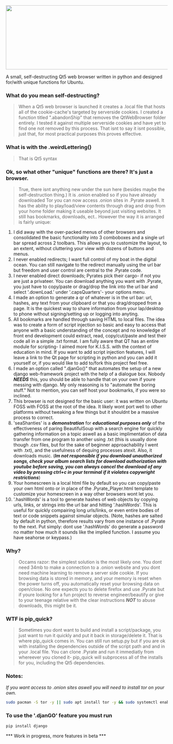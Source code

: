 <img src="easyi3.svg" width="800" height="200">

A small, self-destructing Qt5 web browser written in python and designed for/with unique functions for Ubuntu.

### What do you mean self-destructing? ###
> When a Qt5 web browser is launched it creates a .local file that hosts all of the cookie-cache's targeted by serverside cookies. I created a function titled ".abandonShip" that removes the QtWebBrowser folder entirely. I tested it against multiple serverside cookies and have yet to find one not removed by this process. That isnt to say it isnt possible, just that, for most practical purposes this proves effective.

### What is with the .weirdLettering() ###
> That is Qt5 syntax

### Ok, so what other "unique" functions are there? It's just a browser. ###
> True, there isnt anything new under the sun here (besides maybe the self-destruction thing.) It is .onion enabled so if you have already downloaded Tor you can now access .onion sites in .Pyrate aswell. It has the ability to play/load/view contents through drag and drop from your home folder making it useable beyond just visiting websites. It still has bookmarks, downloads, ect.. However the way it is arranged is fairly unique:

1. I did away with the over-packed menus of other browsers and consolidated the basic functionality into 3 comboboxes and a single url bar spread across 2 toolbars. This allows you to customize the layout, to an extent, without cluttering your view with dozens of buttons and menus.
2. I never enabled redirects; I want full control of my boat in the digital ocean. You can still navigate to the redirect manually using the url bar but freedom and user control are central to the .Pyrate code.
3. I never enabled direct downloads; Pyrates pick their cargo- if not you are just a privateer. You can download anything you want with .Pyrate, you just have to copy/paste or drag/drop the link into the url bar and select '.downLoad.' under '.capsQuarters'- your options menu.
4. I made an option to generate a qr of whatever is in the url bar: url, hashes, any text from your clipboard or that you drag/dropped from a page. It is the quickest way to share information from your lap/desktop to phone without signing/setting up or logging into anyting.
5. All bookmarks are handled through saving HTML to local files. The idea was to create a form of script injection so basic and easy to access that anyone with a basic understanding of the concept and no knowledge of front end development could extract, read, copy/cut/paste and test their code all in a simple .txt format. I am fully aware that QT has an entire module for scripting- I aimed more for K.I.S.S. with the context of education in mind. If you want to add script injection features, I will leave a link to the Qt page for scripting in python and you can add it yourself or, if you would like to add to/fork this project feel free.
6. I made an option called ".djanGo()" that automates the setup of a new django web-framework project with the help of a dialogue box. Nobody ***NEEDS*** this, you should be able to handle that on your own if youre messing with django. My only reasoning is to "automate the boring stuff." Not to mention, you can self host your bookmarks, if you were so inclined.
7. This browser is not designed for the basic user: it was written on Ubuntu FOSS with FOSS at the root of the idea. It likely wont port well to other platforms without tweaking a few things but it shouldnt be a massive process to correct.
8. 'seaShanties' is a ***demonstration*** for ***educational purposes only*** of the effectiveness of paring BeautifulSoup with a search engine for quickly gathering information on a topic aswell as a basic implimentation of data transfer from one program to another using .txt (this is usually done though .csv files, but for the sake of beginner approachability I went with .txt), and the usefulness of dequing processes atexit. Also, it downloads music. (***Im not responsible if you download unauthorized songs, check your album search lists for download authorization with youtube before saving, you can always cancel the download of any video by pressing ctrl+c in your terminal if it violates copywright restrictions***)
9. Your homescreen is a local html file by default so you can copy/paste your own html onto or in place of the .Pyrate_Player.html template to customize your homescreen in a way other browsers wont let you.
10. '.hashWords' is a tool to generate hashes of web objects by copying urls, links, or strings into the url bar and hitting '.hashWords'. This is useful for quickly compairing long urls/links, or even entire bodies of text or code snippets against simular objects. (Note, hashes are salted by default in python, therefore results vary from one instance of .Pyrate to the next. Put simply: dont use '.hashWords' do generate a password no matter how much it sounds like the implied function. I assume you have seahorse or keypass.) 

### Why? ###
> Occams razor: the simplest solution is the most likely one. You dont need 34mb to make a connection to a .onion website and you dont need machine learning to remove a server side cookie. If you browsing data is stored in memory, and your memory is reset when the power turns off, you automatically reset your browsing data on open/close.
> No one expects you to delete firefox and use .Pyrate but if youre looking for a fun project to reverse engineer/beautify or give to your teenage relative with the clear instructions ***NOT*** to abuse downloads, this might be it.

### WTF is pip_quick? ###
> Sometimes you dont want to build and install a script/package, you just want to run it quickly and put it back in storage/delete it. That is where pip_quick comes in. You can still run setup.py but if you are ok with installing the dependencies outside of the script path and and in your .local file. You can clone .Pyrate and run it immediatly from whereever you cloned it- pip_quick will subprocess all of the installs for you, including the Qt5 dependencies.

### Notes: ###
*If you want access to .onion sites aswell you will need to install tor on your own.*

```BASH
sudo pacman -S tor -y || sudo apt install tor -y && sudo systemctl enable tor && sudo systemctl start tor
```

### To use the '.djanGO' feature you must run ###

```BASH
pip install django
```

*** Work in progress, more features in beta ***
